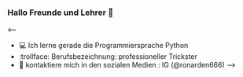 ### Hallo Freunde und Lehrer :wave:
<--
- :computer: Ich lerne gerade die Programmiersprache Python
- :trollface: Berufsbezeichnung: professioneller Trickster
- :iphone: kontaktiere mich in den sozialen Medien : IG (@ronarden666)
-->
